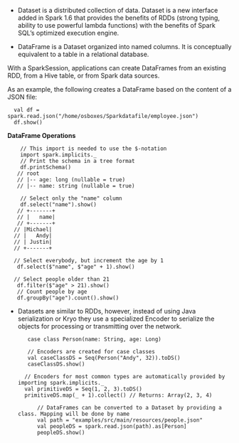 * Dataset is a distributed collection of data. Dataset is a new interface added in Spark 1.6 that provides the benefits of RDDs (strong typing, ability to use powerful lambda functions) with the benefits of Spark SQL’s optimized execution engine.

* DataFrame is a Dataset organized into named columns. It is conceptually equivalent to a table in a relational database.

With a SparkSession, applications can create DataFrames from an existing RDD, from a Hive table, or from Spark data sources.

As an example, the following creates a DataFrame based on the content of a JSON file:

      val df = spark.read.json("/home/osboxes/Sparkdatafile/employee.json")
      df.show()


**DataFrame Operations**

        // This import is needed to use the $-notation
        import spark.implicits._
        // Print the schema in a tree format
        df.printSchema()
       // root
       // |-- age: long (nullable = true)
       // |-- name: string (nullable = true)

        // Select only the "name" column
        df.select("name").show()
       // +-------+
       // |   name|
       // +-------+
      // |Michael|
      // |   Andy|
      // | Justin|
      // +-------+

      // Select everybody, but increment the age by 1
       df.select($"name", $"age" + 1).show()

      // Select people older than 21
       df.filter($"age" > 21).show()
       // Count people by age
       df.groupBy("age").count().show()



* Datasets are similar to RDDs, however, instead of using Java serialization or Kryo they use a specialized Encoder to serialize the objects for processing or transmitting over the network.


         case class Person(name: String, age: Long)

         // Encoders are created for case classes
         val caseClassDS = Seq(Person("Andy", 32)).toDS()
         caseClassDS.show()

        // Encoders for most common types are automatically provided by importing spark.implicits._
        val primitiveDS = Seq(1, 2, 3).toDS()
        primitiveDS.map(_ + 1).collect() // Returns: Array(2, 3, 4)

            // DataFrames can be converted to a Dataset by providing a class. Mapping will be done by name
            val path = "examples/src/main/resources/people.json"
            val peopleDS = spark.read.json(path).as[Person]
            peopleDS.show()